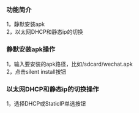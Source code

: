 ### 功能简介

1，静默安装apk <br/>
2，以太网DHCP和静态ip的切换

### 静默安装apk操作

1，输入要安装的apk路径，比如/sdcard/wechat.apk <br/>
2，点击silent install按钮

### 以太网DHCP和静态ip的切换操作

1，选择DHCP或StaticIP单选按钮
